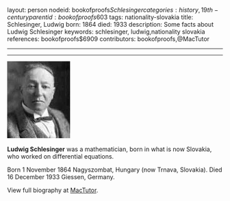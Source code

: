 layout: person
nodeid: bookofproofs$Schlesinger
categories: history,19th-century
parentid: bookofproofs$603
tags: nationality-slovakia
title: Schlesinger, Ludwig
born: 1864
died: 1933
description: Some facts about Ludwig Schlesinger
keywords: schlesinger, ludwig,nationality slovakia
references: bookofproofs$6909
contributors: bookofproofs,@MacTutor

---


---

![Schlesinger.jpg](https://github.com/bookofproofs/bookofproofs.github.io/blob/main/_sources/_assets/images/portraits/Schlesinger.jpg?raw=true)

**Ludwig Schlesinger** was a mathematician, born in what is now Slovakia, who worked on differential equations.

Born 1 November 1864 Nagyszombat, Hungary (now Trnava, Slovakia). Died 16 December 1933 Giessen, Germany.


View full biography at [MacTutor](https://mathshistory.st-andrews.ac.uk/Biographies/Schlesinger/).